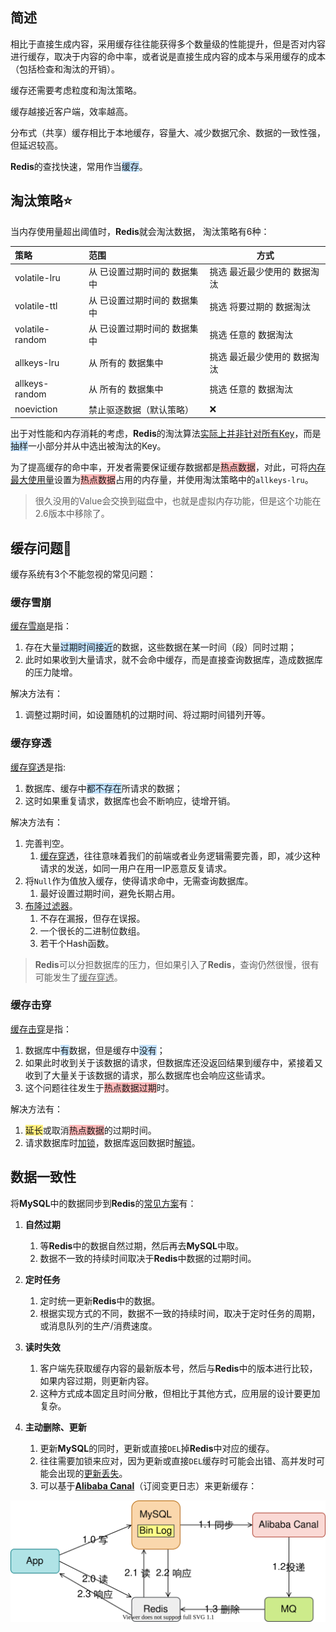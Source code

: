 ## 简述

相比于直接生成内容，采用缓存往往能获得多个数量级的性能提升，但是否对内容进行缓存，取决于内容的命中率，或者说是直接生成内容的成本与采用缓存的成本（包括检查和淘汰的开销）。

缓存还需要考虑粒度和淘汰策略。

缓存越接近客户端，效率越高。

分布式（共享）缓存相比于本地缓存，容量大、减少数据冗余、数据的一致性强，但延迟较高。	

**Redis**的查找快速，常用作当<span style=background:#c2e2ff>缓存</span>。



## 淘汰策略⭐

当内存使用量超出阈值时，**Redis**就会淘汰数据， 淘汰策略有6种：

| 策略            | 范围                                  | 方式                                 |
| :-------------- | :------------------------------------ | ------------------------------------ |
| volatile-lru    | 从 已设置过期时间的 数据集中          | 挑选 最近最少使用的 数据淘汰         |
| volatile-ttl    | 从 已设置过期时间的 数据集中          | 挑选 将要过期的         数据淘汰     |
| volatile-random | 从 已设置过期时间的 数据集中          | 挑选 任意的                 数据淘汰 |
| allkeys-lru     | 从 所有的                    数据集中 | 挑选 最近最少使用的 数据淘汰         |
| allkeys-random  | 从 所有的                    数据集中 | 挑选 任意的                 数据淘汰 |
| noeviction      | 禁止驱逐数据（默认策略）              | ❌                                    |

出于对性能和内存消耗的考虑，**Redis**的淘汰算法[实际上并非针对所有Key](https://zhuanlan.zhihu.com/p/142893249)，而是<span style=background:#c2e2ff>抽样</span>一小部分并从中选出被淘汰的Key。

为了提高缓存的命中率，开发者需要保证缓存数据都是<span style=background:#ffb8b8>热点数据</span>，对此，可将<u>内存最大使用量</u>设置为<span style=background:#ffb8b8>热点数据</span>占用的内存量，并使用淘汰策略中的`allkeys-lru`。

> 很久没用的Value会交换到磁盘中，也就是虚拟内存功能，但是这个功能在2.6版本中移除了。



## 缓存问题🌙

缓存系统有3个不能忽视的常见问题：

### 缓存雪崩

<u>缓存雪崩</u>是指：

1. 存在大量<span style=background:#c2e2ff>过期时间接近</span>的数据，这些数据在某一时间（段）同时过期；
2. 此时如果收到大量请求，就不会命中缓存，而是直接查询数据库，造成数据库的压力陡增。

解决方法有：
1. 调整过期时间，如设置随机的过期时间、将过期时间错列开等。

### 缓存穿透

<u>缓存穿透</u>是指:

1. 数据库、缓存中<span style=background:#c2e2ff>都不存在</span>所请求的数据；
2. 这时如果重复请求，数据库也会不断响应，徒增开销。

解决方法有：

1. 完善判空。
     1. <u>缓存穿透</u>，往往意味着我们的前端或者业务逻辑需要完善，即，减少这种请求的发送，如同一用户在用一IP恶意反复请求。
2. 将`Null`作为值放入缓存，使得请求命中，无需查询数据库。
   1. 最好设置过期时间，避免长期占用。
3. [布隆过滤器](https://zhuanlan.zhihu.com/p/140772422)。
     1. 不存在漏报，但存在误报。
     2. 一个很长的二进制位数组。
     3. 若干个Hash函数。

> **Redis**可以分担数据库的压力，但如果引入了**Redis**，查询仍然很慢，很有可能发生了<u>缓存穿透</u>。

### 缓存击穿

<u>缓存击穿</u>是指：

1. 数据库中<span style=background:#c2e2ff>有</span>数据，但是缓存中<span style=background:#c2e2ff>没有</span>；
2. 如果此时收到关于该数据的请求，但数据库还没返回结果到缓存中，紧接着又收到了大量关于该数据的请求，那么数据库也会响应这些请求。
3. 这个问题往往发生于<span style=background:#ffb8b8>热点数据过期</span>时。

解决方法有：
1. <span style=background:#ffee7c>延长</span>或取消<span style=background:#ffb8b8>热点数据</span>的过期时间。
2. 请求数据库时<u>加锁</u>，数据库返回数据时<u>解锁</u>。



## 数据一致性

将**MySQL**中的数据同步到**Redis**的[常见方案](https://www.zhihu.com/question/319817091/answer/2110995185)有：

1. **自然过期**
   1. 等**Redis**中的数据自然过期，然后再去**MySQL**中取。
   2. 数据不一致的持续时间取决于**Redis**中数据的过期时间。

2. **定时任务**
   1. 定时统一更新**Redis**中的数据。
   2. 根据实现方式的不同，数据不一致的持续时间，取决于定时任务的周期，或消息队列的生产/消费速度。

3. **读时失效**
   1. 客户端先获取缓存内容的最新版本号，然后与**Redis**中的版本进行比较，如果内容过期，则更新内容。
   2. 这种方式成本固定且时间分散，但相比于其他方式，应用层的设计要更加复杂。

4. **主动删除、更新**
   1. 更新**MySQL**的同时，更新或直接`DEL`掉**Redis**中对应的缓存。
   2. 往往需要加锁来应对，因为更新或直接`DEL`缓存时可能会出错、高并发时可能会出现的<u>更新丢失</u>。
   3. 可以基于[**Alibaba Canal**](https://github.com/alibaba/canal)（订阅变更日志）来更新缓存：


![](../images/8/alibaba_canal.svg)

